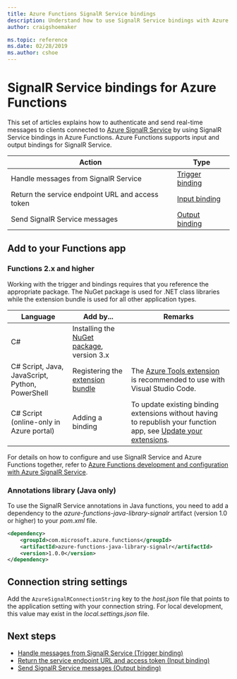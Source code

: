 ```yaml
---
title: Azure Functions SignalR Service bindings
description: Understand how to use SignalR Service bindings with Azure Functions.
author: craigshoemaker

ms.topic: reference
ms.date: 02/28/2019
ms.author: cshoe
---
```


# SignalR Service bindings for Azure Functions

This set of articles explains how to authenticate and send real-time messages to clients connected to [Azure SignalR Service](https://azure.microsoft.com/services/signalr-service/) by using SignalR Service bindings in Azure Functions. Azure Functions supports input and output bindings for SignalR Service.

| Action | Type |
|---------|---------|
| Handle messages from SignalR Service | [Trigger binding](./functions-bindings-signalr-service-trigger.md) |
| Return the service endpoint URL and access token | [Input binding](./functions-bindings-signalr-service-input.md) |
| Send SignalR Service messages |[Output binding](./functions-bindings-signalr-service-output.md) |

## Add to your Functions app

### Functions 2.x and higher

Working with the trigger and bindings requires that you reference the appropriate package. The NuGet package is used for .NET class libraries while the extension bundle is used for all other application types.

| Language                                        | Add by...                                   | Remarks 
|-------------------------------------------------|---------------------------------------------|-------------|
| C#                                              | Installing the [NuGet package], version 3.x | |
| C# Script, Java, JavaScript, Python, PowerShell | Registering the [extension bundle]          | The [Azure Tools extension] is recommended to use with Visual Studio Code. |
| C# Script (online-only in Azure portal)         | Adding a binding                            | To update existing binding extensions without having to republish your function app, see [Update your extensions]. |

[NuGet package]: https://www.nuget.org/packages/Microsoft.Azure.WebJobs.Extensions.SignalRService
[core tools]: ./functions-run-local.md
[extension bundle]: ./functions-bindings-register.md#extension-bundles
[Update your extensions]: ./functions-bindings-register.md
[Azure Tools extension]: https://marketplace.visualstudio.com/items?itemName=ms-vscode.vscode-node-azure-pack

For details on how to configure and use SignalR Service and Azure Functions together, refer to [Azure Functions development and configuration with Azure SignalR Service](../azure-signalr/signalr-concept-serverless-development-config.md).

### Annotations library (Java only)

To use the SignalR Service annotations in Java functions, you need to add a dependency to the *azure-functions-java-library-signalr* artifact (version 1.0 or higher) to your *pom.xml* file.

```xml
<dependency>
    <groupId>com.microsoft.azure.functions</groupId>
    <artifactId>azure-functions-java-library-signalr</artifactId>
    <version>1.0.0</version>
</dependency>
```

## Connection string settings

Add the `AzureSignalRConnectionString` key to the _host.json_ file that points to the application setting with your connection string. For local development, this value may exist in the _local.settings.json_ file.

## Next steps

- [Handle messages from SignalR Service  (Trigger binding)](./functions-bindings-signalr-service-trigger.md)
- [Return the service endpoint URL and access token (Input binding)](./functions-bindings-signalr-service-input.md)
- [Send SignalR Service messages  (Output binding)](./functions-bindings-signalr-service-output.md)